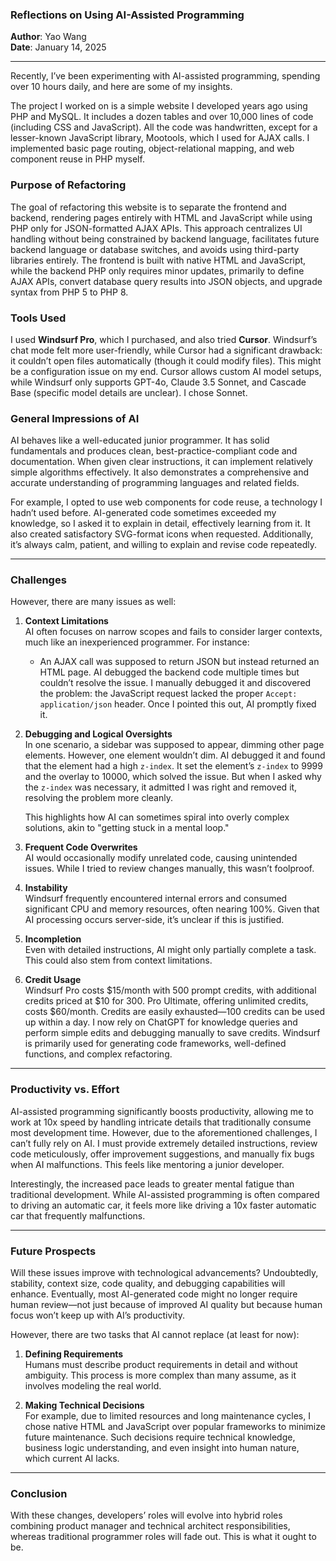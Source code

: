 ### Reflections on Using AI-Assisted Programming

**Author**: Yao Wang  
**Date**: January 14, 2025  

---

Recently, I’ve been experimenting with AI-assisted programming, spending over 10 hours daily, and here are some of my insights.

The project I worked on is a simple website I developed years ago using PHP and MySQL. It includes a dozen tables and over 10,000 lines of code (including CSS and JavaScript). All the code was handwritten, except for a lesser-known JavaScript library, Mootools, which I used for AJAX calls. I implemented basic page routing, object-relational mapping, and web component reuse in PHP myself.  

### **Purpose of Refactoring**  
The goal of refactoring this website is to separate the frontend and backend, rendering pages entirely with HTML and JavaScript while using PHP only for JSON-formatted AJAX APIs. This approach centralizes UI handling without being constrained by backend language, facilitates future backend language or database switches, and avoids using third-party libraries entirely. The frontend is built with native HTML and JavaScript, while the backend PHP only requires minor updates, primarily to define AJAX APIs, convert database query results into JSON objects, and upgrade syntax from PHP 5 to PHP 8.  

### **Tools Used**  
I used **Windsurf Pro**, which I purchased, and also tried **Cursor**. Windsurf’s chat mode felt more user-friendly, while Cursor had a significant drawback: it couldn’t open files automatically (though it could modify files). This might be a configuration issue on my end. Cursor allows custom AI model setups, while Windsurf only supports GPT-4o, Claude 3.5 Sonnet, and Cascade Base (specific model details are unclear). I chose Sonnet.

### **General Impressions of AI**  
AI behaves like a well-educated junior programmer. It has solid fundamentals and produces clean, best-practice-compliant code and documentation. When given clear instructions, it can implement relatively simple algorithms effectively. It also demonstrates a comprehensive and accurate understanding of programming languages and related fields.  

For example, I opted to use web components for code reuse, a technology I hadn’t used before. AI-generated code sometimes exceeded my knowledge, so I asked it to explain in detail, effectively learning from it. It also created satisfactory SVG-format icons when requested. Additionally, it’s always calm, patient, and willing to explain and revise code repeatedly.

---

### **Challenges**  
However, there are many issues as well:  

1. **Context Limitations**  
   AI often focuses on narrow scopes and fails to consider larger contexts, much like an inexperienced programmer. For instance:  
   - An AJAX call was supposed to return JSON but instead returned an HTML page. AI debugged the backend code multiple times but couldn’t resolve the issue. I manually debugged it and discovered the problem: the JavaScript request lacked the proper `Accept: application/json` header. Once I pointed this out, AI promptly fixed it.  

2. **Debugging and Logical Oversights**  
   In one scenario, a sidebar was supposed to appear, dimming other page elements. However, one element wouldn’t dim. AI debugged it and found that the element had a high `z-index`. It set the element’s `z-index` to 9999 and the overlay to 10000, which solved the issue. But when I asked why the `z-index` was necessary, it admitted I was right and removed it, resolving the problem more cleanly.

   This highlights how AI can sometimes spiral into overly complex solutions, akin to "getting stuck in a mental loop."  

3. **Frequent Code Overwrites**  
   AI would occasionally modify unrelated code, causing unintended issues. While I tried to review changes manually, this wasn’t foolproof.

4. **Instability**  
   Windsurf frequently encountered internal errors and consumed significant CPU and memory resources, often nearing 100%. Given that AI processing occurs server-side, it’s unclear if this is justified.

5. **Incompletion**  
   Even with detailed instructions, AI might only partially complete a task. This could also stem from context limitations.

6. **Credit Usage**  
   Windsurf Pro costs $15/month with 500 prompt credits, with additional credits priced at $10 for 300. Pro Ultimate, offering unlimited credits, costs $60/month. Credits are easily exhausted—100 credits can be used up within a day. I now rely on ChatGPT for knowledge queries and perform simple edits and debugging manually to save credits. Windsurf is primarily used for generating code frameworks, well-defined functions, and complex refactoring.

---

### **Productivity vs. Effort**  
AI-assisted programming significantly boosts productivity, allowing me to work at 10x speed by handling intricate details that traditionally consume most development time. However, due to the aforementioned challenges, I can’t fully rely on AI. I must provide extremely detailed instructions, review code meticulously, offer improvement suggestions, and manually fix bugs when AI malfunctions. This feels like mentoring a junior developer.  

Interestingly, the increased pace leads to greater mental fatigue than traditional development. While AI-assisted programming is often compared to driving an automatic car, it feels more like driving a 10x faster automatic car that frequently malfunctions.

---

### **Future Prospects**  
Will these issues improve with technological advancements? Undoubtedly, stability, context size, code quality, and debugging capabilities will enhance. Eventually, most AI-generated code might no longer require human review—not just because of improved AI quality but because human focus won’t keep up with AI’s productivity.

However, there are two tasks that AI cannot replace (at least for now):  

1. **Defining Requirements**  
   Humans must describe product requirements in detail and without ambiguity. This process is more complex than many assume, as it involves modeling the real world.  

2. **Making Technical Decisions**  
   For example, due to limited resources and long maintenance cycles, I chose native HTML and JavaScript over popular frameworks to minimize future maintenance. Such decisions require technical knowledge, business logic understanding, and even insight into human nature, which current AI lacks.

---

### **Conclusion**  
With these changes, developers’ roles will evolve into hybrid roles combining product manager and technical architect responsibilities, whereas traditional programmer roles will fade out. This is what it ought to be.
